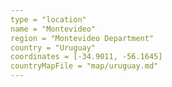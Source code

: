 ```yaml
---
type = "location"
name = "Montevideo"
region = "Montevideo Department"
country = "Uruguay"
coordinates = [-34.9011, -56.1645]
countryMapFile = "map/uruguay.md"
---
```

